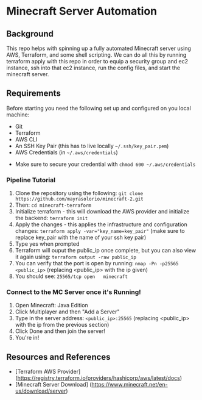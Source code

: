 # Minecraft Server Automation

## Background
This repo helps with spinning up a fully automated Minecraft server using AWS, Terraform, and some shell scripting. We can do all this by running terraform apply with this repo in order to equip a security group and ec2 instance, ssh into that ec2 instance, run the config files, and start the minecraft server.

## Requirements
Before starting you need the following set up and configured on you local machine:
- Git
- Terraform
- AWS CLI
- An SSH Key Pair (this has to live locally `~/.ssh/key_pair.pem`)  
- AWS Credentials (in `~/.aws/credentials`)
* Make sure to secure your credential with `chmod 600 ~/.aws/credentials`



### Pipeline Tutorial
1. Clone the repository using the following:
   ` git clone https://github.com/mayrasolorio/minecraft-2.git `
3. Then:
   `cd minecraft-terraform`
5. Initialize terraform - this will download the AWS provider and initialize the backend:
   `terraform init`
7. Apply the changes - this applies the infrastructure and configuration changes:
   `terraform apply -var="key_name=key_pair"`
   (make sure to replace key_pair with the name of your ssh key pair)
10. Type yes when prompted
11. Terraform will ouput the public_ip once complete, but you can also view it again using:
    `terraform output -raw public_ip`
13. You can verify that the port is open by running:
    `nmap -Pn -p25565 <public_ip>` (replacing <public_ip> with the ip given)
15. You should see:
    `25565/tcp open   minecraft`


### Connect to the MC Server once it's Running!
1. Open Minecraft: Java Edition
2. Click Multiplayer and then "Add a Server"
3. Type in the server address:
   `<public_ip>:25565` (replacing <public_ip> with the ip from the previous section)
4. Click Done and then join the server!
5. You're in!



## Resources and References
- [Terraform AWS Provider] (https://registry.terraform.io/providers/hashicorp/aws/latest/docs)
- [Minecraft Server Download] (https://www.minecraft.net/en-us/download/server)
